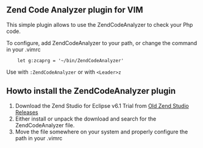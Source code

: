 ## Zend Code Analyzer plugin for VIM

This simple plugin allows to use the ZendCodeAnalyzer to check your Php code.

To configure, add ZendCodeAnalyzer to your path, or change the command in your .vimrc

```
    let g:zcaprg = '~/bin/ZendCodeAnalyzer'
```

Use with ```:ZendCodeAnalyzer``` or with ```<Leader>z```

## Howto install the ZendCodeAnalyzer plugin
1. Download the Zend Studio for Eclipse v6.1 Trial from [Old Zend Studio Releases](http://www.zend.com/products/studio/downloads-prev)
2. Either install or unpack the download and search for the ZendCodeAnalyzer file.
3. Move the file somewhere on your system and properly configure the path in your .vimrc



